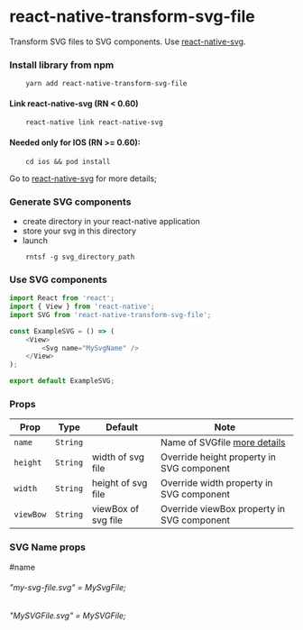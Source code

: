 # react-native-transform-svg-file

Transform SVG files to SVG components. Use [react-native-svg](https://github.com/react-native-community/react-native-svg#installation).

### Install library from npm
```
    yarn add react-native-transform-svg-file
```

#### Link react-native-svg (RN < 0.60)

```
    react-native link react-native-svg
```


#### Needed only for IOS (RN >= 0.60):

```
    cd ios && pod install
```

Go to [react-native-svg](https://github.com/react-native-community/react-native-svg#installation) for more details;

### Generate SVG components

- create directory in your react-native application
- store your svg in this directory
- launch 

```
    rntsf -g svg_directory_path
```

### Use SVG components

```js
import React from 'react';
import { View } from 'react-native';
import SVG from 'react-native-transform-svg-file';

const ExampleSVG = () => (
    <View>
        <Svg name="MySvgName" />
    </View>
);

export default ExampleSVG;
```

### Props

| Prop | Type | Default | Note |
|---|---|---|---|
| `name` | `String` |  | Name of SVGfile [more details](#name)
| `height` | `String` | width of svg file  | Override height property in SVG component 
| `width` | `String` | height of svg file | Override width property in SVG component
| `viewBow` | `String` | viewBox of svg file | Override viewBox property in SVG component


### SVG Name props
#name

###### "my-svg-file.svg" = MySvgFile;
###### "MySVGFile.svg" = MySVGFile;


